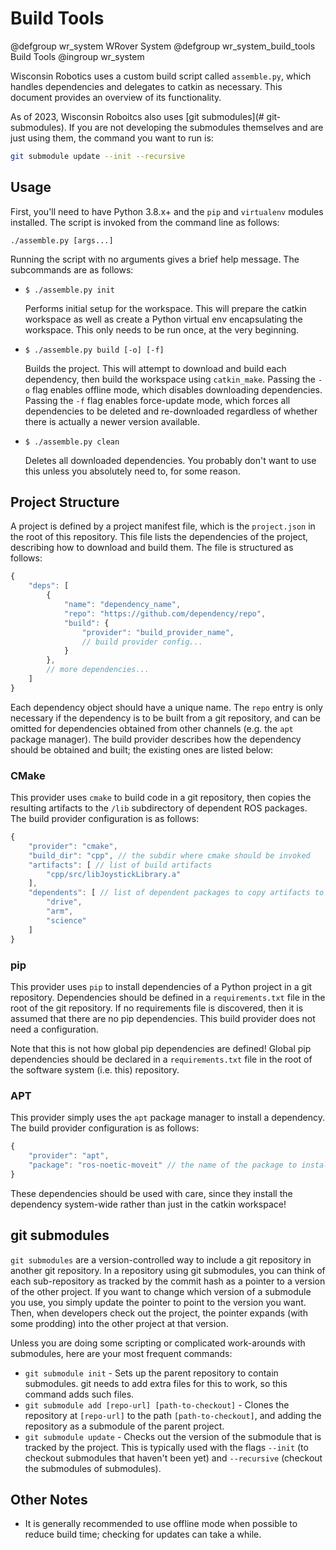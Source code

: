 # Build Tools

@defgroup wr_system WRover System
@defgroup wr_system_build_tools Build Tools
@ingroup wr_system

Wisconsin Robotics uses a custom build script called `assemble.py`, which handles dependencies and delegates to catkin as necessary.
This document provides an overview of its functionality.

As of 2023, Wisconsin Roboitcs also uses [git submodules](# git-submodules).  If you are not developing the submodules themselves and are just using them, the command you want to run is:

```bash
git submodule update --init --recursive
```

## Usage

First, you'll need to have Python 3.8.x+ and the `pip` and `virtualenv` modules installed.
The script is invoked from the command line as follows:

```shell
./assemble.py [args...]
```

Running the script with no arguments gives a brief help message.
The subcommands are as follows:

* `$ ./assemble.py init`

  Performs initial setup for the workspace.
  This will prepare the catkin workspace as well as create a Python virtual env encapsulating the workspace.
  This only needs to be run once, at the very beginning.

* `$ ./assemble.py build [-o] [-f]`

  Builds the project.
  This will attempt to download and build each dependency, then build the workspace using `catkin_make`.
  Passing the `-o` flag enables offline mode, which disables downloading dependencies.
  Passing the `-f` flag enables force-update mode, which forces all dependencies to be deleted and re-downloaded regardless of whether there is actually a newer version available.

* `$ ./assemble.py clean`

  Deletes all downloaded dependencies.
  You probably don't want to use this unless you absolutely need to, for some reason.

## Project Structure

A project is defined by a project manifest file, which is the `project.json` in the root of this repository.
This file lists the dependencies of the project, describing how to download and build them.
The file is structured as follows:

```js
{
    "deps": [
        {
            "name": "dependency_name",
            "repo": "https://github.com/dependency/repo",
            "build": {
                "provider": "build_provider_name",
                // build provider config...
            }
        },
        // more dependencies...
    ]
}
```

Each dependency object should have a unique name.
The `repo` entry is only necessary if the dependency is to be built from a git repository, and can be omitted for dependencies obtained from other channels (e.g. the `apt` package manager).
The build provider describes how the dependency should be obtained and built; the existing ones are listed below:

### CMake

This provider uses `cmake` to build code in a git repository, then copies the resulting artifacts to the `/lib` subdirectory of dependent ROS packages.
The build provider configuration is as follows:

```js
{
    "provider": "cmake",
    "build_dir": "cpp", // the subdir where cmake should be invoked
    "artifacts": [ // list of build artifacts
        "cpp/src/libJoystickLibrary.a"
    ],
    "dependents": [ // list of dependent packages to copy artifacts to
        "drive",
        "arm",
        "science"
    ]
}
```

### pip

This provider uses `pip` to install dependencies of a Python project in a git repository.
Dependencies should be defined in a `requirements.txt` file in the root of the git repository.
If no requirements file is discovered, then it is assumed that there are no pip dependencies.
This build provider does not need a configuration.

Note that this is not how global pip dependencies are defined!
Global pip dependencies should be declared in a `requirements.txt` file in the root of the software system (i.e. this) repository.

### APT

This provider simply uses the `apt` package manager to install a dependency.
The build provider configuration is as follows:

```js
{
    "provider": "apt",
    "package": "ros-noetic-moveit" // the name of the package to install
}
```

These dependencies should be used with care, since they install the dependency system-wide rather than just in the catkin workspace!

## git submodules

`git submodules` are a version-controlled way to include a git repository in another git repository.  In a repository using git submodules, you can think of each sub-repository as tracked by the commit hash as a pointer to a version of the other project.  If you want to change which version of a submodule you use, you simply update the pointer to point to the version you want.  Then, when developers check out the project, the pointer expands (with some prodding) into the other project at that version.

Unless you are doing some scripting or complicated work-arounds with submodules, here are your most frequent commands:

* `git submodule init` - Sets up the parent repository to contain submodules.  git needs to add extra files for this to work, so this command adds such files.
* `git submodule add [repo-url] [path-to-checkout]` - Clones the repository at `[repo-url]` to the path `[path-to-checkout]`, and adding the repository as a submodule of the parent project.
* `git submodule update` - Checks out the version of the submodule that is tracked by the project.  This is typically used with the flags `--init` (to checkout submodules that haven't been yet) and `--recursive` (checkout the submodules of submodules).

## Other Notes

* It is generally recommended to use offline mode when possible to reduce build time; checking for updates can take a while.
